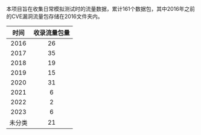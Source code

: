本项目旨在收集日常模拟测试时的流量数据，累计161个数据包，其中2016年之前的CVE漏洞流量包存储在2016文件夹内。

|时间|收录流量包量|
|:-----:|:-----:|
|2016|26|
|2017|35|
|2018|19|
|2019|15|
|2020|31|
|2021|6|
|2022|2|
|2023|6|
|未分类|21|

